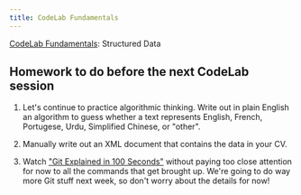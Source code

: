 ```yaml
---
title: CodeLab Fundamentals
---
```


[CodeLab Fundamentals](https://github.com/scholarslab/CodeLab/tree/master/Week03): Structured Data

## Homework to do before the next CodeLab session

1. Let's continue to practice algorithmic thinking. Write out in plain English an algorithm to guess whether a text represents English, French, Portugese, Urdu, Simplified Chinese, or "other".

2. Manually write out an XML document that contains the data in your CV.

3. Watch ["Git Explained in 100 Seconds"](https://www.youtube.com/watch?v=hwP7WQkmECE) without paying too close attention for now to all the commands that get brought up. We're going to do way more Git stuff next week, so don't worry about the details for now!
